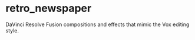 # retro_newspaper
DaVinci Resolve Fusion compositions and effects that mimic the Vox editing style.
